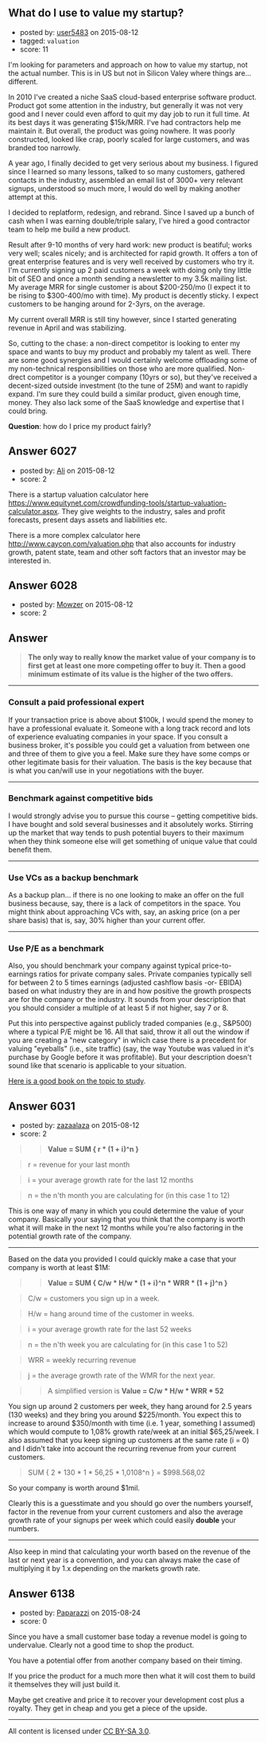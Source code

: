 ## What do I use to value my startup?

- posted by: [user5483](https://stackexchange.com/users/6775457/user5483) on 2015-08-12
- tagged: `valuation`
- score: 11

I'm looking for parameters and approach on how to value my startup, not the actual number.  This is in US but not in Silicon Valey where things are... different.

In 2010 I've created a niche SaaS cloud-based enterprise software product.  Product got some attention in the industry, but generally it was not very good and I never could even afford to quit my day job to run it full time.  At its best days it was generating $15k/MRR.  I've had contractors help me maintain it.  But overall, the product was going nowhere.  It was poorly constructed, looked like crap, poorly scaled for large customers, and was branded too narrowly.

A year ago, I finally decided to get very serious about my business.  I figured since I learned so many lessons, talked to so many customers, gathered contacts in the industry, assembled an email list of 3000+ very relevant signups, understood so much more, I would do well by making another attempt at this.  

I decided to replatform, redesign, and rebrand.  Since I saved up a bunch of cash when I was earning double/triple salary, I've hired a good contractor team to help me build a new product.

Result after 9-10 months of very hard work: new product is beatiful; works very well; scales nicely; and is architected for rapid growth.  It offers a ton of great enterprise features and is very well received by customers who try it.  I'm currently signing up 2 paid customers a week with doing only tiny little bit of SEO and once a month sending a newsletter to my 3.5k mailing list.  My average MRR for single customer is about $200-250/mo (I expect it to be rising to $300-400/mo with time).  My product is decently sticky.  I expect customers to be hanging around for 2-3yrs, on the average.

My current overall MRR is still tiny however, since I started generating revenue in April and was stabilizing.

So, cutting to the chase: a non-direct competitor is looking to enter my space and wants to buy my product and probably my talent as well.  There are some good synergies and I would certainly welcome offloading some of my non-technical responsibilities on those who are more qualified.  Non-drect competitor is a younger company (10yrs or so), but they've received a decent-sized outside investment (to the tune of 25M) and want to rapidly expand.  I'm sure they could build a similar product, given enough time, money.  They also lack some of the SaaS knowledge and expertise that I could bring.

**Question**: how do I price my product fairly?



## Answer 6027

- posted by: [Ali](https://stackexchange.com/users/2815644/ali) on 2015-08-12
- score: 2

There is a startup valuation calculator here https://www.equitynet.com/crowdfunding-tools/startup-valuation-calculator.aspx. They give weights to the industry, sales and profit forecasts, present days assets and liabilities etc. 

There is a more complex calculator here http://www.caycon.com/valuation.php that also accounts for industry growth, patent state, team and other soft factors that an investor may be interested in. 


## Answer 6028

- posted by: [Mowzer](https://stackexchange.com/users/1803081/mowzer) on 2015-08-12
- score: 2

<h2>Answer</h2>

<blockquote>
  <p><strong>The only way to really know the market value of your company is to first get at least one more competing offer to buy it. Then a good minimum estimate of its value is the higher of the two offers.</strong></p>
</blockquote>

<hr>

<h3>Consult a paid professional expert</h3>

<p>If your transaction price is above about $100k, I would spend the money to have a professional evaluate it. Someone with a long track record and lots of experience evaluating companies in your space. If you consult a business broker, it's possible you could get a valuation from between one and three of them to give you a feel. Make sure they have some comps or other legitimate basis for their valuation. The basis is the key because that is what you can/will use in your negotiations with the buyer.</p>

<hr>

<h3>Benchmark against competitive bids</h3>

<p>I would strongly advise you to pursue this course – getting competitive bids. I have bought and sold several businesses and it absolutely works. Stirring up the market that way tends to push potential buyers to their maximum when they think someone else will get something of unique value that could benefit them.</p>

<hr>

<h3>Use VCs as a backup benchmark</h3>

<p>As a backup plan... if there is no one looking to make an offer on the full business because, say, there is a lack of competitors in the space. You might think about approaching VCs with, say, an asking price (on a per share basis) that is, say, 30% higher than your current offer.</p>

<hr>

<h3>Use P/E as a benchmark</h3>

<p>Also, you should benchmark your company against typical price-to-earnings ratios for private company sales. Private companies typically sell for between 2 to 5 times earnings (adjusted cashflow basis -or- EBIDA) based on what industry they are in and how positive the growth prospects are for the company or the industry. It sounds from your description that you should consider a multiple of at least 5 if not higher, say 7 or 8.</p>

<p>Put this into perspective against publicly traded companies (e.g., S&amp;P500) where a typical P/E might be 16. All that said, throw it all out the window if you are creating a "new category" in which case there is a precedent for valuing "eyeballs" (i.e., site traffic) (say, the way Youtube was valued in it's purchase by Google before it was profitable). But your description doesn't sound like that scenario is applicable to your situation.</p>

<p><a href="https://books.google.com/books?id=p7YAwv-LUgEC&amp;pg=PA61&amp;lpg=PA61&amp;dq=adjusted%20cash%20flows%20to%20owners&amp;source=bl&amp;ots=7caV60p7MK&amp;sig=IVkUvK9MgwrLhmwkdU-WvaSH1YA&amp;hl=en&amp;sa=X&amp;ved=0CCUQ6AEwBGoVChMI5vThtuOixwIVliqICh1ObwDR#v=onepage&amp;q=adjusted%20cash%20flows%20to%20owners&amp;f=false" rel="nofollow">Here is a good book on the topic to study</a>.</p>



## Answer 6031

- posted by: [zazaalaza](https://stackexchange.com/users/4672194/zazaalaza) on 2015-08-12
- score: 2

>> **Value = SUM { r * (1 + i)^n }**

> r = revenue for your last month

> i = your average growth rate for the last 12 months

> n = the n'th month you are calculating for (in this case 1 to 12)

This is one way of many in which you could determine the value of your company. Basically your saying that you think that the company is worth what it will make in the next 12 months while you're also factoring in the potential growth rate of the company.

---
Based on the data you provided I could quickly make a case that your company is worth at least $1M:

>> **Value = SUM { C/w * H/w * (1 + i)^n * WRR * (1 + j)^n }**

> C/w = customers you sign up in a week.

> H/w = hang around time of the customer in weeks.

> i = your average growth rate for the last 52 weeks

> n = the n'th week you are calculating for (in this case 1 to 52)

> WRR = weekly recurring revenue

> j = the average growth rate of the WMR for the next year.

>> A simplified version is **Value = C/w * H/w  * WRR * 52**

You sign up around 2 customers per week, they hang around for 2.5 years (130 weeks) and they bring you around $225/month. You expect this to increase to around $350/month with time (i.e. 1 year, something I assumed) which would compute to 1,08% growth rate/week at an initial $65,25/week. I also assumed that you keep signing up customers at the same rate (i = 0) and I didn't take into account the recurring revenue from your current customers.

> SUM { 2 * 130 * 1 * 56,25 * 1,0108^n } = $998.568,02

So your company is worth around $1mil.

Clearly this is a guesstimate and you should go over the numbers yourself, factor in the revenue from your current customers and also the average growth rate of your signups per week which could easily **double** your numbers.

---

Also keep in mind that calculating your worth based on the revenue of the last or next year is a convention, and you can always make the case of multiplying it by 1.x depending on the markets growth rate.


## Answer 6138

- posted by: [Paparazzi](https://stackexchange.com/users/300272/paparazzi) on 2015-08-24
- score: 0

Since you have a small customer base today a revenue model is going to undervalue.  Clearly not a good time to shop the product.  

You have a potential offer from another company based on their timing.  

If you price the product for a much more then what it will cost them to build it themselves they will just build it.   

Maybe get creative and price it to recover your development cost plus a royalty.  They get in cheap and you get a piece of the upside. 



---

All content is licensed under [CC BY-SA 3.0](https://creativecommons.org/licenses/by-sa/3.0/).
